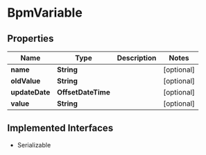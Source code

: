 

# BpmVariable


## Properties

| Name | Type | Description | Notes |
|------------ | ------------- | ------------- | -------------|
|**name** | **String** |  |  [optional] |
|**oldValue** | **String** |  |  [optional] |
|**updateDate** | **OffsetDateTime** |  |  [optional] |
|**value** | **String** |  |  [optional] |


## Implemented Interfaces

* Serializable


